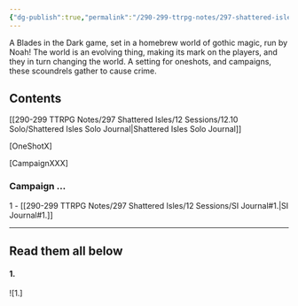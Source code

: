 ```yaml
---
{"dg-publish":true,"permalink":"/290-299-ttrpg-notes/297-shattered-isles/12-sessions/si-journal/"}
---
```



A Blades in the Dark game, set in a homebrew world of gothic magic, run by Noah!
The world is an evolving thing, making its mark on the players, and they in turn changing the world. A setting for oneshots, and campaigns, these scoundrels gather to cause crime.



## Contents

[[290-299 TTRPG Notes/297 Shattered Isles/12 Sessions/12.10 Solo/Shattered Isles Solo Journal\|Shattered Isles Solo Journal]]

[OneShotX]

[CampaignXXX]

### Campaign ...

1 - [[290-299 TTRPG Notes/297 Shattered Isles/12 Sessions/SI Journal#1.\|SI Journal#1.]]


****

## Read them all below

#### 1. 
![1.]